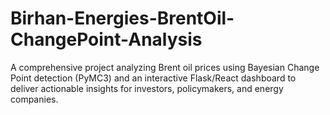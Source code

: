 # Birhan-Energies-BrentOil-ChangePoint-Analysis
A comprehensive project analyzing Brent oil prices using Bayesian Change Point detection (PyMC3) and an interactive Flask/React dashboard to deliver actionable insights for investors, policymakers, and energy companies.
